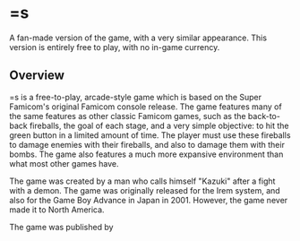 # =s

A fan-made version of the game, with a very similar appearance. This version is entirely free to play, with no in-game currency.

## Overview

=s is a free-to-play, arcade-style game which is based on the Super Famicom's original Famicom console release. The game features many of the same features as other classic Famicom games, such as the back-to-back fireballs, the goal of each stage, and a very simple objective: to hit the green button in a limited amount of time. The player must use these fireballs to damage enemies with their fireballs, and also to damage them with their bombs. The game also features a much more expansive environment than what most other games have.

The game was created by a man who calls himself "Kazuki" after a fight with a demon. The game was originally released for the Irem system, and also for the Game Boy Advance in Japan in 2001. However, the game never made it to North America.

The game was published by